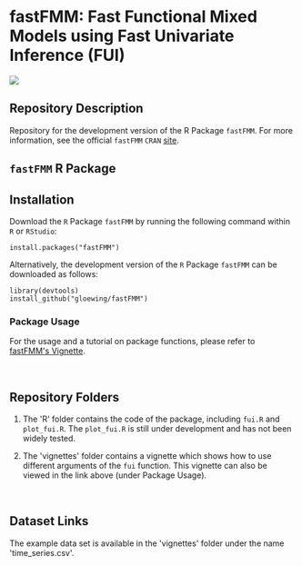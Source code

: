 # fastFMM: Fast Functional Mixed Models using Fast Univariate Inference (FUI)

[![](http://cranlogs.r-pkg.org/badges/fastFMM)](https://cran.rstudio.com/web/packages/fastFMM/index.html)

## Repository Description

Repository for the development version of the R Package `fastFMM`. For more information, see the official `fastFMM` $\texttt{CRAN}$ [site](https://cran.r-project.org/web/packages/fastFMM/index.html).  

## `fastFMM` R Package

## Installation

Download the $\texttt{R}$ Package `fastFMM` by running the following command within $\texttt{R}$ or $\texttt{RStudio}$:

```{R}
install.packages("fastFMM")
```

Alternatively, the development version of the $\texttt{R}$ Package `fastFMM` can be downloaded as follows:

```{R}
library(devtools)
install_github("gloewing/fastFMM")
```

###  Package Usage

For the usage and a tutorial on package functions, please refer to [fastFMM's Vignette](https://rpubs.com/gloewinger/1110512). 

<br />

## Repository Folders
1) The 'R' folder contains the code of the package, including `fui.R` and `plot_fui.R`. The `plot_fui.R` is still under development and has not been widely tested.

2) The 'vignettes' folder contains a vignette which shows how to use different arguments of the `fui` function. This vignette can also be viewed in the link above (under Package Usage). 

<br />

## Dataset Links

The example data set is available in the 'vignettes' folder under the name 'time_series.csv'.

